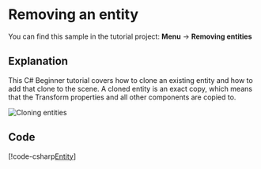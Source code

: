 # Removing an entity
You can find this sample in the tutorial project: **Menu** &rarr; **Removing entities** 

## Explanation
This C# Beginner tutorial covers how to clone an existing entity and how to add that clone to the scene. A cloned entity is an exact copy, which means that the Transform properties and all other components are copied to.

![Cloning entities](media/cloning-entities.png)

## Code
[!code-csharp[Entity](..\..\..\..\xenko\samples\Tutorials\CSharpBeginner\CSharpBeginner\CSharpBeginner.Game\Code\CloneEntityDemo.cs)]
